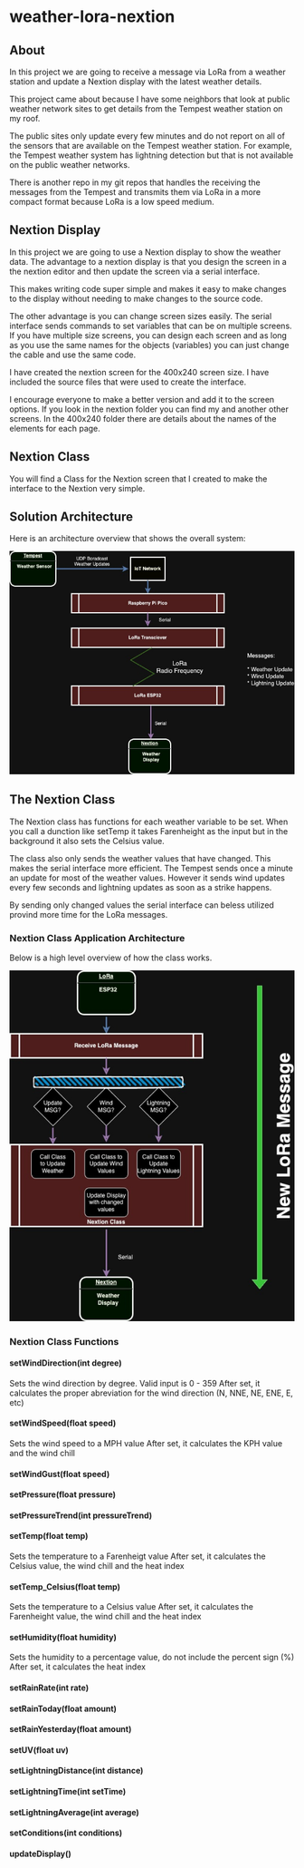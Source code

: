# weather-lora-nextion

## About

In this project we are going to receive a message via LoRa from a weather station and update a Nextion display with the latest weather details.

This project came about because I have some neighbors that look at public weather network sites to get details from the Tempest weather station on my roof.

The public sites only update every few minutes and do not report on all of the sensors that are available on the Tempest weather station.  For example, the Tempest weather system has lightning detection but that is not available on the public weather networks.

There is another repo in my git repos that handles the receiving the messages from the Tempest and transmits them via LoRa in a more compact format because LoRa is a low speed medium.

## Nextion Display

In this project we are going to use a Nextion display to show the weather data.  The advantage to a nextion display is that you design the screen in a the nextion editor and then update the screen via a serial interface.

This makes writing code super simple and makes it easy to make changes to the display without needing to make changes to the source code.

The other advantage is you can change screen sizes easily.  The serial interface sends commands to set variables that can be on multiple screens.  If you have multiple size screens, you can design each screen and as long as you use the same names for the objects (variables) you can just change the cable and use the same code.

I have created the nextion screen for the 400x240 screen size.  I have included the source files that were used to create the interface.

I encourage everyone to make a better version and add it to the screen options.  If you look in the nextion folder you can find my and another other screens.  In the 400x240 folder there are details about the names of the elements for each page.

## Nextion Class

You will find a Class for the Nextion screen that I created to make the interface to the Nextion very simple.

## Solution Architecture

Here is an architecture overview that shows the overall system:

![Solution Architecture](Solution%20Architecture.jpg)

## The Nextion Class

The Nextion class has functions for each weather variable to be set.  When you call a dunction like setTemp it takes Farenheight as the input but in the background it also sets the Celsius value.

The class also only sends the weather values that have changed.  This makes the serial interface more efficient.  The Tempest sends once a minute an update for most of the weather values.  However it sends wind updates every few seconds and lightning updates as soon as a strike happens.

By sending only changed values the serial interface can beless utilized provind more time for the LoRa messages.

### Nextion Class Application Architecture

Below is a high level overview of how the class works.

![Application Architecture](Application%20Architecture.jpg)

### Nextion Class Functions

#### setWindDirection(int degree)
Sets the wind direction by degree.  Valid input is 0 - 359
After set, it calculates the proper abreviation for the wind direction (N, NNE, NE, ENE, E, etc)

#### setWindSpeed(float speed)
Sets the wind speed to a MPH value
After set, it calculates the KPH value and the wind chill

#### setWindGust(float speed)

#### setPressure(float pressure)

#### setPressureTrend(int pressureTrend)

#### setTemp(float temp)
Sets the temperature to a Farenheigt value
After set, it calculates the Celsius value, the wind chill and the heat index

#### setTemp_Celsius(float temp)
Sets the temperature to a Celsius value
After set, it calculates the Farenheight value, the wind chill and the heat index

#### setHumidity(float humidity)
Sets the humidity to a percentage value, do not include the percent sign (%)
After set, it calculates the heat index

#### setRainRate(int rate)

#### setRainToday(float amount)

#### setRainYesterday(float amount)

#### setUV(float uv)

#### setLightningDistance(int distance)

#### setLightningTime(int setTime)

#### setLightningAverage(int average)

#### setConditions(int conditions)

#### updateDisplay()
